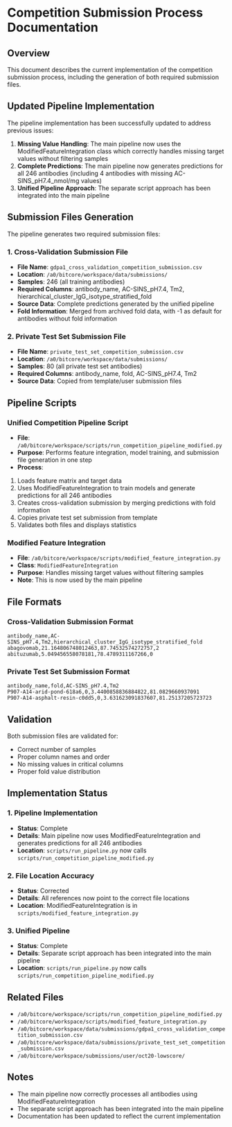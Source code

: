 # Competition Submission Process Documentation

## Overview
This document describes the current implementation of the competition submission process, including the generation of both required submission files.

## Updated Pipeline Implementation

The pipeline implementation has been successfully updated to address previous issues:
1. **Missing Value Handling**: The main pipeline now uses the ModifiedFeatureIntegration class which correctly handles missing target values without filtering samples
2. **Complete Predictions**: The main pipeline now generates predictions for all 246 antibodies (including 4 antibodies with missing AC-SINS_pH7.4_nmol/mg values)
3. **Unified Pipeline Approach**: The separate script approach has been integrated into the main pipeline

## Submission Files Generation

The pipeline generates two required submission files:

### 1. Cross-Validation Submission File
- **File Name**: `gdpa1_cross_validation_competition_submission.csv`
- **Location**: `/a0/bitcore/workspace/data/submissions/`
- **Samples**: 246 (all training antibodies)
- **Required Columns**: antibody_name, AC-SINS_pH7.4, Tm2, hierarchical_cluster_IgG_isotype_stratified_fold
- **Source Data**: Complete predictions generated by the unified pipeline
- **Fold Information**: Merged from archived fold data, with -1 as default for antibodies without fold information

### 2. Private Test Set Submission File
- **File Name**: `private_test_set_competition_submission.csv`
- **Location**: `/a0/bitcore/workspace/data/submissions/`
- **Samples**: 80 (all private test set antibodies)
- **Required Columns**: antibody_name, fold, AC-SINS_pH7.4, Tm2
- **Source Data**: Copied from template/user submission files

## Pipeline Scripts

### Unified Competition Pipeline Script
- **File**: `/a0/bitcore/workspace/scripts/run_competition_pipeline_modified.py`
- **Purpose**: Performs feature integration, model training, and submission file generation in one step
- **Process**:
1. Loads feature matrix and target data
2. Uses ModifiedFeatureIntegration to train models and generate predictions for all 246 antibodies
3. Creates cross-validation submission by merging predictions with fold information
4. Copies private test set submission from template
5. Validates both files and displays statistics

### Modified Feature Integration
- **File**: `/a0/bitcore/workspace/scripts/modified_feature_integration.py`
- **Class**: `ModifiedFeatureIntegration`
- **Purpose**: Handles missing target values without filtering samples
- **Note**: This is now used by the main pipeline

## File Formats

### Cross-Validation Submission Format
```csv
antibody_name,AC-SINS_pH7.4,Tm2,hierarchical_cluster_IgG_isotype_stratified_fold
abagovomab,21.164806748012463,87.74532574272757,2
abituzumab,5.049456558078181,78.4789311167266,0
```

### Private Test Set Submission Format
```csv
antibody_name,fold,AC-SINS_pH7.4,Tm2
P907-A14-arid-pond-618a6,0,3.4400858836884822,81.0829660937091
P907-A14-asphalt-resin-c0dd5,0,3.631623091837607,81.25137205723723
```

## Validation

Both submission files are validated for:
- Correct number of samples
- Proper column names and order
- No missing values in critical columns
- Proper fold value distribution

## Implementation Status

### 1. Pipeline Implementation
- **Status**: Complete
- **Details**: Main pipeline now uses ModifiedFeatureIntegration and generates predictions for all 246 antibodies
- **Location**: `scripts/run_pipeline.py` now calls `scripts/run_competition_pipeline_modified.py`

### 2. File Location Accuracy
- **Status**: Corrected
- **Details**: All references now point to the correct file locations
- **Location**: ModifiedFeatureIntegration is in `scripts/modified_feature_integration.py`

### 3. Unified Pipeline
- **Status**: Complete
- **Details**: Separate script approach has been integrated into the main pipeline
- **Location**: `scripts/run_pipeline.py` now calls `scripts/run_competition_pipeline_modified.py`

## Related Files
- `/a0/bitcore/workspace/scripts/run_competition_pipeline_modified.py`
- `/a0/bitcore/workspace/scripts/modified_feature_integration.py`
- `/a0/bitcore/workspace/data/submissions/gdpa1_cross_validation_competition_submission.csv`
- `/a0/bitcore/workspace/data/submissions/private_test_set_competition_submission.csv`
- `/a0/bitcore/workspace/submissions/user/oct20-lowscore/`

## Notes
- The main pipeline now correctly processes all antibodies using ModifiedFeatureIntegration
- The separate script approach has been integrated into the main pipeline
- Documentation has been updated to reflect the current implementation
